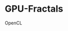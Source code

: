 # GPU-Fractals
OpenCL

<img href="https://raw.githubusercontent.com/msidqi/GPU-Fractals/master/img/Screen%20Shot%202019-10-10%20at%204.10.34%20PM.png">

<img href="https://raw.githubusercontent.com/msidqi/GPU-Fractals/master/img/Screen%20Shot%202019-10-10%20at%205.27.57%20PM.png">
<img href="https://raw.githubusercontent.com/msidqi/GPU-Fractals/master/img/Screen%20Shot%202019-10-10%20at%205.27.42%20PM.png">
<img href="https://raw.githubusercontent.com/msidqi/GPU-Fractals/master/img/Screen%20Shot%202019-10-10%20at%205.49.12%20PM.png">
